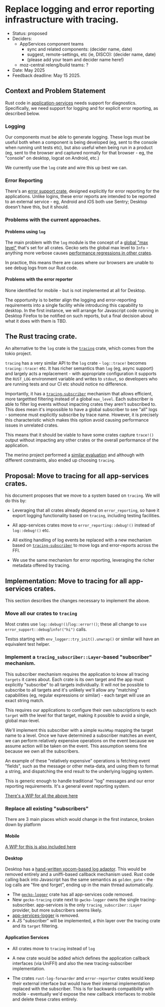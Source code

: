 # Replace logging and error reporting infrastructure with tracing.

* Status: proposed
* Deciders:
  * AppServices component teams
    * sync and related components: (decider name, date)
    * suggest, remote-settings, etc (ie, DISCO): (decider name, date)
    * (please add your team and decider name here!)
  * moz-central releng/build teams: ?
* Date: May 2025
* Feedback deadline: May 15 2025.

## Context and Problem Statement

Rust code in [application-services](https://github.com/mozilla/application-services/) needs support for diagnostics.
Specifically, we need support for logging and for explicit error reporting, as described below.

### Logging

Our components must be able to generate logging. These logs must be useful both when a component is being developed
(eg, sent to the console when running unit tests etc), but also useful when being run in a product
(eg, sent to the browser and captured normally for that browser - eg, the "console" on desktop, logcat on Android, etc.)

We currently use the `log` crate and wire this up best we can.

### Error Reporting

There's an [error support crate](https://github.com/mozilla/application-services/tree/main/components/support/error),
designed explicitly for error reporting for the applications. Unlike logins, these error reports are intended to
be reported to an external service - eg, Android and iOS both use Sentry; Desktop doesn't have this, but it should.

### Problems with the current approaches.

#### Problems using `log`

The main problem with the `log` module is the concept of a [global "max level"](https://docs.rs/cli-log/latest/cli_log/fn.set_max_level.html)
that's set for all crates.
Gecko sets the global max level to `Info` - anything more verbose causes [performance regressions in other crates](https://bugzilla.mozilla.org/show_bug.cgi?id=1874215).

In practice, this means there are cases where our browsers are unable to see debug logs from our Rust code.

#### Problems with the error reporter

None identified for mobile - but is not implemented at all for Desktop.

The opportunity is to better align the logging and error-reporting requirements into a single facility while introducing this capability
to desktop. In the first instance, we will arrange for Javascript code running in Desktop Firefox to be notified on such reports,
but a final decision about what it does with them is TBD.

## The Rust tracing crate.

An alternative to the `log` crate is the [`tracing`](https://docs.rs/tracing/latest/tracing/) crate,
which comes from the tokio project.

`tracing` has a very similar API to the `log` crate - `log::trace!` becomes `tracing::trace!` etc.
It has richer semantics than `log` (eg, async support) and largely acts a replacement -
with appropriate configuration it supports the `RUST_LOG` environment variable and writes to `stdout`,
so developers who are running tests and our CI etc should notice no difference.

Importantly, it has a [`tracing-subscriber`](https://docs.rs/tracing-subscriber/latest/tracing_subscriber/)
mechanism that allows efficient, more targettted filtering instead of a global `max_level`.
Each subscriber is able to filter log events without impacting crates they aren't subscribed to.
This does mean it's impossible to have a global subscriber to see "all" logs - someone must explicitly subscribe by trace name.
However, it is precisely this characteristic which makes this option avoid causing performance issues in unrelated crates.

This means that it should be viable to have some crates capture `trace!()` output without impacting any other crates
or the overall performance of the application.

The merino project performed a [similar evaluation](https://github.com/mozilla-services/merino/blob/main/docs/adrs/adr_0001_logging.md)
and although with different constraints, also ended up choosing `tracing`.

## Proposal: Move to tracing for all app-services crates.

his document proposes that we move to a system based on `tracing`. We will do this by:

* Leveraging that all crates already depend on `error_reporting`, so have it export logging functionality based on `tracing`, including testing facilities.

* All app-services crates move to `error_reporting::debug!()` instead of `log::debug!()` etc.

* All exiting handling of log events be replaced with a new mechanism based on
  [`tracing-subscriber`](https://docs.rs/tracing-subscriber/latest/tracing_subscriber/)
  to move logs and error-reports across the FFI.

* We use the same mechanism for error reporting, leveraging the richer metadata offered by tracing.

## Implementation: Move to tracing for all app-services crates.

This section describes the changes necessary to implement the above.

### Move all our crates to `tracing`

Most crates use `log::debug!()`/`log::error!()`; these all change to `use error_support::debug`/`info!("hi")` calls.

Testss starting with `env_logger::try_init().unwrap()` or similar will have an equivalent test helper.

### Implement a `tracing_subscriber::Layer`-based "subscriber" mechanism.

This subscriber mechanism requires the application to know all tracing `targets` it cares about.
Each crate is its own target and the app must explicitly "subscribe" to all targets individually.
It will *not* be possible to subscribe to all targets and it's unlikely we'll allow
any "matching" capabilities (eg, regular expressions or similar) - each target will use an exact string match.

This requires our applications to configure their own subscriptions to each `target` with the level for that target,
making it possible to avoid a single, global max-level.

We'll implement this subscriber with a simple `HashMap` mapping the target name to a level.
Once we have determined a subscriber matches an event, we can perform relatively expensive operations
on the event because we assume action will be taken on the event.
This assumption seems fine because we own all the subscribers.

An example of these "relatively expensive" operations is fetching event "fields", such as the message or other meta-data,
and using them to format a string, and dispatching the end result to the underlying logging
system.

This is generic enough to handle traditional "log" messages and our error reporting requirements. It's a general event reporting system.

[There's a WIP for all the above here](https://github.com/mozilla/application-services/compare/main...mhammond:application-services:log-to-tracing)

### Replace all existing "subscribers"

There are 3 main places which would change in the first instance, broken down by platform

#### Mobile

[A WIP for this is also included here](https://github.com/mozilla/application-services/compare/main...mhammond:application-services:log-to-tracing)

#### Desktop

Desktop has a [hand-written xpcom-based log adaptor](https://searchfox.org/mozilla-central/source/services/sync/golden_gate/src/log.rs#119-120).
This would be removed entirely and a uniffi-based callback mechanism used. Rust code calling back into Javascript has the same semantics as `golden_gate` - the log calls are "fire qnd forget", ending up in the main thread automatically.

* The [`gecko-logger`](https://searchfox.org/mozilla-central/source/xpcom/rust/gecko_logger/src/lib.rs) crate has all app-services code removed.
* New `gecko-tracing` crate next to `gwcko-logger` owns the single tracing-subscriber. app-services is the only `tracing_subscriber::Layer` provider, but more subscribers seems likely.
* [app-services-logger](https://searchfox.org/mozilla-central/source/services/common/app_services_logger/src/lib.rs) is removed.
* A JS "subscriber" will be implemented, a thin layer over the tracing crate and its `target` filtering.

#### Application Services

* All crates move to `tracing` instead of `log`

* A new crate would be added which defines the application callback interfaces (via UniFFI) and
  also the new tracing-subscriber implementation.

* The crates `rust-log-forwarder` and `error-reporter` crates would keep their external interface
  but would have their internal implementation replaced with the subscriber. This is for backwards
  compatibility with mobile - eventually we'd expose the new callback interfaces to mobile and delete
  these crates entirely.
